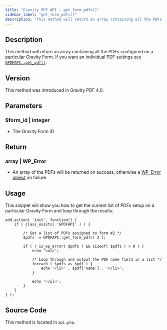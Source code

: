 ```yaml
---
title: "Gravity PDF API – get_form_pdfs()"
sidebar_label: "get_form_pdfs()"
description: "This method will return an array containing all the PDFs configured on a particular Gravity Form."
---
```


## Description

This method will return an array containing all the PDFs configured on a particular Gravity Form. If you want an individual PDF settings [see `GPDFAPI::get_pdf()`](api_get_pdf.md).

## Version

This method was introduced in Gravity PDF 4.0.

## Parameters

### $form\_id \| integer
* The Gravity Form ID

## Return

### array \| WP\_Error
* An array of the PDFs will be returned on success, otherwise a [WP\_Error object](https://codex.wordpress.org/Class_Reference/WP_Error) on failure

## Usage

This snippet will show you how to get the current list of PDFs setup on a particular Gravity Form and loop through the results:

```
add_action( 'init', function() {
    if ( class_exists( 'GPDFAPI' ) ) {

        /* Get a list of PDFs assigned to form #2 */
        $pdfs  = GPDFAPI::get_form_pdfs( 2 );

        if ( ! is_wp_error( $pdfs ) && sizeof( $pdfs ) > 0 ) {
            echo '<ul>';

            /* Loop through and output the PDF name field in a list */
            foreach ( $pdfs as $pdf ) {
                echo '<li>' . $pdf['name'] . '</li>';
            }

            echo '</ul>';
        }
    }
} );
```

## Source Code

This method is located in `api.php`.
